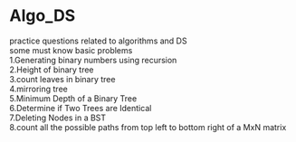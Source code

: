 # Algo_DS
practice questions related to algorithms and DS
<br>
some must know basic problems 
<br>
1.Generating binary numbers using recursion<br>
2.Height of binary tree<br>
3.count leaves in binary tree<br>
4.mirroring tree <br>
5.Minimum Depth of a Binary Tree<br>
6.Determine if Two Trees are Identical<br>
7.Deleting Nodes in a BST<br>
8.count all the possible paths from top left to bottom right of a MxN matrix<br>
